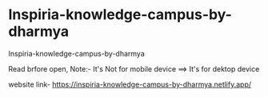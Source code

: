 # Inspiria-knowledge-campus-by-dharmya
Inspiria-knowledge-campus-by-dharmya

Read brfore open, 
Note:- It's Not for mobile device ==> It's for dektop device


website link- https://inspiria-knowledge-campus-by-dharmya.netlify.app/
